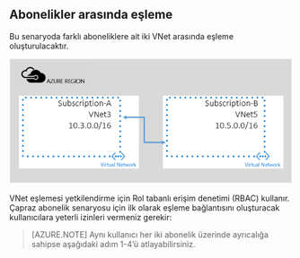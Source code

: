 ## Abonelikler arasında eşleme

Bu senaryoda farklı aboneliklere ait iki VNet arasında eşleme oluşturulacaktır.

![çapraz alt senaryo](./media/virtual-networks-create-vnetpeering-scenario-crosssub-include/figure01.PNG)

VNet eşlemesi yetkilendirme için Rol tabanlı erişim denetimi (RBAC) kullanır. Çapraz abonelik senaryosu için ilk olarak eşleme bağlantısını oluşturacak kullanıcılara yeterli izinleri vermeniz gerekir:

> [AZURE.NOTE] Aynı kullanıcı her iki abonelik üzerinde ayrıcalığa sahipse aşağıdaki adım 1-4’ü atlayabilirsiniz.


<!--HONumber=Sep16_HO3-->


